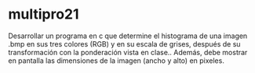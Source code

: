 # multipro21
Desarrollar un programa en c que determine el histograma de una imagen .bmp en sus tres colores (RGB) y en su escala de grises, después de su transformación con la ponderación vista en clase.. Además, debe mostrar en pantalla las dimensiones de la imagen (ancho y alto) en pixeles. 
